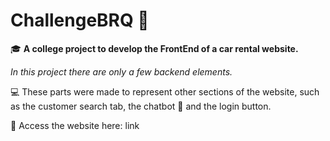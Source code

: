 # ChallengeBRQ 🚗

🎓 **A college project to develop the FrontEnd of a car rental website.**

*In this project there are only a few backend elements.*

💻 These parts were made to represent other sections of the website, such as the customer search tab, the chatbot 🤖 and the login button.

🔗 Access the website here: link
